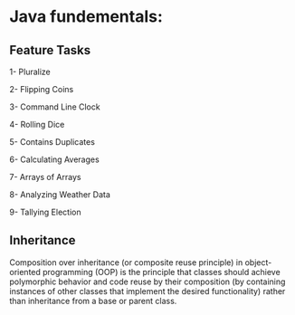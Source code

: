 # Java fundementals:

## Feature Tasks

1- Pluralize

2- Flipping Coins

3- Command Line Clock

4- Rolling Dice

5- Contains Duplicates

6- Calculating Averages

7- Arrays of Arrays

8- Analyzing Weather Data

9- Tallying Election

## Inheritance

Composition over inheritance (or composite reuse principle) in object-oriented programming (OOP) is the principle that classes should achieve polymorphic behavior and code reuse by their composition (by containing instances of other classes that implement the desired functionality) rather than inheritance from a base or parent class.
